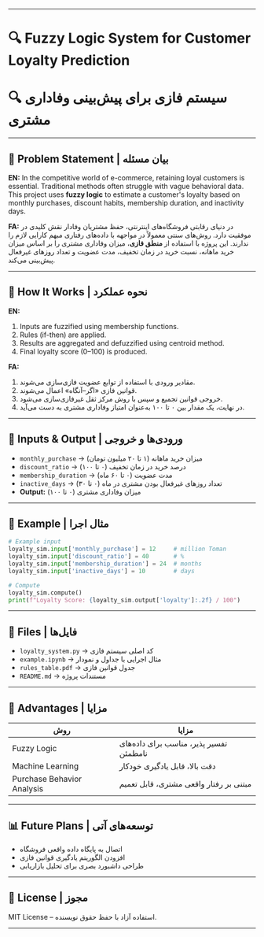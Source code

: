 

---

# 🔍 Fuzzy Logic System for Customer Loyalty Prediction

# 🔍 سیستم فازی برای پیش‌بینی وفاداری مشتری

---

## 🧠 Problem Statement | بیان مسئله

**EN:**
In the competitive world of e-commerce, retaining loyal customers is essential. Traditional methods often struggle with vague behavioral data. This project uses **fuzzy logic** to estimate a customer's loyalty based on monthly purchases, discount habits, membership duration, and inactivity days.

**FA:**
در دنیای رقابتی فروشگاه‌های اینترنتی، حفظ مشتریان وفادار نقش کلیدی در موفقیت دارد. روش‌های سنتی معمولاً در مواجهه با داده‌های رفتاری مبهم کارایی لازم را ندارند. این پروژه با استفاده از **منطق فازی**، میزان وفاداری مشتری را بر اساس میزان خرید ماهانه، نسبت خرید در زمان تخفیف، مدت عضویت و تعداد روزهای غیرفعال پیش‌بینی می‌کند.

---

## 🔧 How It Works | نحوه عملکرد

**EN:**

1. Inputs are fuzzified using membership functions.
2. Rules (if-then) are applied.
3. Results are aggregated and defuzzified using centroid method.
4. Final loyalty score (0–100) is produced.

**FA:**

1. مقادیر ورودی با استفاده از توابع عضویت فازی‌سازی می‌شوند.
2. قوانین فازی «اگر–آنگاه» اعمال می‌شوند.
3. خروجی قوانین تجمیع و سپس با روش مرکز ثقل غیرفازی‌سازی می‌شود.
4. در نهایت، یک مقدار بین ۰ تا ۱۰۰ به‌عنوان امتیاز وفاداری مشتری به دست می‌آید.

---

## 🎯 Inputs & Output | ورودی‌ها و خروجی

* `monthly_purchase` → میزان خرید ماهانه (۱ تا ۲۰ میلیون تومان)
* `discount_ratio` → درصد خرید در زمان تخفیف (۰ تا ۱۰۰)
* `membership_duration` → مدت عضویت (۰ تا ۶۰ ماه)
* `inactive_days` → تعداد روزهای غیرفعال بودن مشتری در ماه (۰ تا ۳۰)
* **Output:** میزان وفاداری مشتری (۰ تا ۱۰۰)

---

## 📝 Example | مثال اجرا

```python
# Example input
loyalty_sim.input['monthly_purchase'] = 12     # million Toman
loyalty_sim.input['discount_ratio'] = 40       # %
loyalty_sim.input['membership_duration'] = 24  # months
loyalty_sim.input['inactive_days'] = 10        # days

# Compute
loyalty_sim.compute()
print(f"Loyalty Score: {loyalty_sim.output['loyalty']:.2f} / 100")
```

---

## 📁 Files | فایل‌ها

* `loyalty_system.py` → کد اصلی سیستم فازی
* `example.ipynb` → مثال اجرایی با جداول و نمودار
* `rules_table.pdf` → جدول قوانین فازی
* `README.md` → مستندات پروژه

---

## 🚀 Advantages | مزایا

| روش                        | مزایا                                   |
| -------------------------- | --------------------------------------- |
| Fuzzy Logic                | تفسیر پذیر، مناسب برای داده‌های نامطمئن |
| Machine Learning           | دقت بالا، قابل یادگیری خودکار           |
| Purchase Behavior Analysis | مبتنی بر رفتار واقعی مشتری، قابل تعمیم  |

---

## 📊 Future Plans | توسعه‌های آتی

* اتصال به پایگاه داده واقعی فروشگاه
* افزودن الگوریتم یادگیری قوانین فازی
* طراحی داشبورد بصری برای تحلیل بازاریابی

---

## 📄 License | مجوز

MIT License – استفاده آزاد با حفظ حقوق نویسنده.

---

